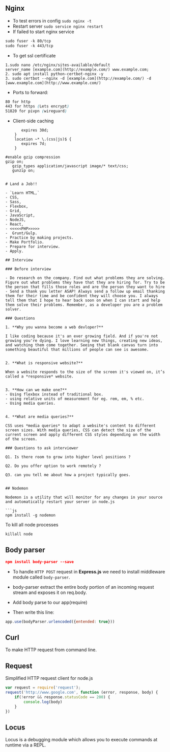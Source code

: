 ## Nginx
* To test errors in config
 ```sudo nginx -t ```
 * Restart server
 ```sudo service nginx restart ```
 * If failed to start nginx service
 ```css 
 sudo fuser -k 80/tcp
 sudo fuser -k 443/tcp
 ```
* To get ssl certificate
```
1.sudo nano /etc/nginx/sites-available/default  
server_name [example.com](http://example.com/) www.example.com;  
2. sudo apt install python-certbot-nginx -y  
3. sudo certbot --nginx -d [example.com](http://example.com/) -d [www.example.com](http://www.example.com/)
```
* Ports to forward:  
```css
80 for http  
443 for https (Lets encrypt)  
51820 for pivpn (wireguard)
```
* Client-side caching
```location ~* \.(jpg|jpeg|png|gif|ico)$ {
       expires 30d;
    }
    location ~* \.(css|js)$ {
       expires 7d;
    }

#enable gzip compression
gzip on;
   gzip_types application/javascript image/* text/css;
   gunzip on;


# Land a Job!!

- `Learn HTML,` 
- CSS,
- Sass,
- Flexbox,
- Grid,
- JavaScript,
- NodeJS, 
- React,
- <<<<<PHP>>>>>
-  Grunt/Gulp.
- Practice by making projects.
- Make Portfolio.
- Prepare for interview.
- Apply.

## Interview 

### Before interview

- Do research on the company. Find out what problems they are solving. Figure out what problems they have that they are hiring for. Try to be the person that fills those roles and are the person they want to hire
- Send a thank you letter ASAP! Always send a follow up email thanking them for their time and be confident they will choose you. I always tell them that I hope to hear back soon on when I can start and help them solve their problems. Remember, as a developer you are a problem solver.

### Questions

1. **Why you wanna become a web devloper?**

I like coding because it's an ever growing field. And if you're not growing you're dying. I love learning new things, creating new ideas, and watching them come together. Seeing that blank canvas turn into something beautiful that millions of people can see is awesome. 


2. **What is responsive website?**

When a website responds to the size of the screen it's viewed on, it’s called a *responsive* website.


3. **How can we make one?**
- Using flexbox instead of traditional box.
- using relative units of measurement for eg. rem, em, % etc.
- Using media queries.


4. **What are media queries?**

CSS uses *media queries* to adapt a website's content to different screen sizes. With media queries, CSS can detect the size of the current screen and apply different CSS styles depending on the width of the screen.

### Questions to ask interviewer

Q1. Is there room to grow into higher level positions ?

Q2. Do you offer option to work remotely ?

Q3. can you tell me about how a project typically goes.


## Nodemon

Nodemon is a utility that will monitor for any changes in your source and automatically restart your server in node.js

```js
npm install -g nodemon
```

To kill all node processes

```js
killall node
```

## Body parser

```json
npm install body-parser --save
```

* To handle `HTTP POST` request in **Express.js** we need to install middleware module called `body-parser`.

* body-parser extract the entire body portion of an incoming request stream and exposes it on req.body.

* Add body parse to our app(require)
* Then write this line:

```js
app.use(bodyParser.urlencoded({entended: true})) 
```

## Curl

To make HTTP request from command line.

## Request

Simplified HTTP request client for node.js

```js
var request = require('request');
request('http://www.google.com', function (error, response, body) {
	if(!error && response.statusCode == 200) {
		console.log(body)
	}
})
```

## Locus

Locus is a debugging module which allows you to execute commands at runtime via a REPL.
<!--stackedit_data:
eyJoaXN0b3J5IjpbLTEzOTAzOTE5MzQsMjA3MDY3NzIyNCw0OD
k2MDA2MjRdfQ==
-->